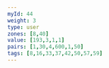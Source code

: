 ```yaml
---
myId: 44
weight: 3
type: user
zones: [8,40]
value: [193,3,1,1]
pairs: [1,30,4,600,1,50]
tags: [8,16,33,37,42,50,57,59]
---
```

